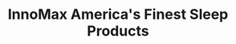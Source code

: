 ---
title: "InnoMax America's Finest Sleep Products"
url: /denver/innomax-americas-finest-sleep-products/
shop: Betten
---